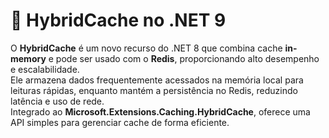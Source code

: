 # 🚀 HybridCache no .NET 9

O **HybridCache** é um novo recurso do .NET 8 que combina cache **in-memory** e pode ser usado com o  **Redis**, proporcionando alto desempenho e escalabilidade.  
Ele armazena dados frequentemente acessados na memória local para leituras rápidas, enquanto mantém a persistência no Redis, reduzindo latência e uso de rede.  
Integrado ao **Microsoft.Extensions.Caching.HybridCache**, oferece uma API simples para gerenciar cache de forma eficiente.
